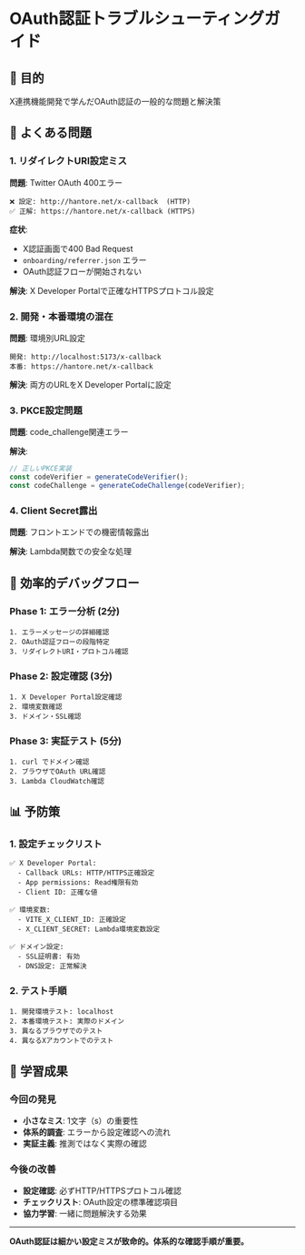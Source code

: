 # OAuth認証トラブルシューティングガイド

## 🎯 目的
X連携機能開発で学んだOAuth認証の一般的な問題と解決策

## 🚨 よくある問題

### 1. リダイレクトURI設定ミス
**問題**: Twitter OAuth 400エラー
```
❌ 設定: http://hantore.net/x-callback  (HTTP)
✅ 正解: https://hantore.net/x-callback (HTTPS)
```

**症状**: 
- X認証画面で400 Bad Request
- `onboarding/referrer.json` エラー
- OAuth認証フローが開始されない

**解決**: X Developer Portalで正確なHTTPSプロトコル設定

### 2. 開発・本番環境の混在
**問題**: 環境別URL設定
```
開発: http://localhost:5173/x-callback
本番: https://hantore.net/x-callback
```

**解決**: 両方のURLをX Developer Portalに設定

### 3. PKCE設定問題
**問題**: code_challenge関連エラー

**解決**: 
```typescript
// 正しいPKCE実装
const codeVerifier = generateCodeVerifier();
const codeChallenge = generateCodeChallenge(codeVerifier);
```

### 4. Client Secret露出
**問題**: フロントエンドでの機密情報露出

**解決**: Lambda関数での安全な処理

## 🔧 効率的デバッグフロー

### Phase 1: エラー分析 (2分)
```
1. エラーメッセージの詳細確認
2. OAuth認証フローの段階特定
3. リダイレクトURI・プロトコル確認
```

### Phase 2: 設定確認 (3分)
```
1. X Developer Portal設定確認
2. 環境変数確認
3. ドメイン・SSL確認
```

### Phase 3: 実証テスト (5分)
```
1. curl でドメイン確認
2. ブラウザでOAuth URL確認
3. Lambda CloudWatch確認
```

## 📊 予防策

### 1. 設定チェックリスト
```
✅ X Developer Portal:
  - Callback URLs: HTTP/HTTPS正確設定
  - App permissions: Read権限有効
  - Client ID: 正確な値

✅ 環境変数:
  - VITE_X_CLIENT_ID: 正確設定
  - X_CLIENT_SECRET: Lambda環境変数設定

✅ ドメイン設定:
  - SSL証明書: 有効
  - DNS設定: 正常解決
```

### 2. テスト手順
```
1. 開発環境テスト: localhost
2. 本番環境テスト: 実際のドメイン
3. 異なるブラウザでのテスト
4. 異なるXアカウントでのテスト
```

## 🎯 学習成果

### 今回の発見
- **小さなミス**: 1文字（s）の重要性
- **体系的調査**: エラーから設定確認への流れ
- **実証主義**: 推測ではなく実際の確認

### 今後の改善
- **設定確認**: 必ずHTTP/HTTPSプロトコル確認
- **チェックリスト**: OAuth設定の標準確認項目
- **協力学習**: 一緒に問題解決する効果

---

**OAuth認証は細かい設定ミスが致命的。体系的な確認手順が重要。**
